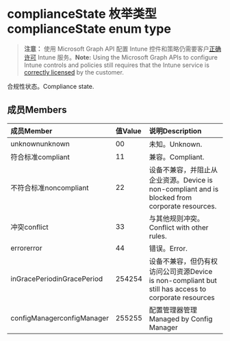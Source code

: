 # <a name="compliancestate-enum-type"></a><span data-ttu-id="cb5a3-101">complianceState 枚举类型</span><span class="sxs-lookup"><span data-stu-id="cb5a3-101">complianceState enum type</span></span>

> <span data-ttu-id="cb5a3-102">**注意：** 使用 Microsoft Graph API 配置 Intune 控件和策略仍需要客户[正确许可](https://go.microsoft.com/fwlink/?linkid=839381) Intune 服务。</span><span class="sxs-lookup"><span data-stu-id="cb5a3-102">**Note:** Using the Microsoft Graph APIs to configure Intune controls and policies still requires that the Intune service is [correctly licensed](https://go.microsoft.com/fwlink/?linkid=839381) by the customer.</span></span>

<span data-ttu-id="cb5a3-103">合规性状态。</span><span class="sxs-lookup"><span data-stu-id="cb5a3-103">Compliance state.</span></span>
## <a name="members"></a><span data-ttu-id="cb5a3-104">成员</span><span class="sxs-lookup"><span data-stu-id="cb5a3-104">Members</span></span>
|<span data-ttu-id="cb5a3-105">成员</span><span class="sxs-lookup"><span data-stu-id="cb5a3-105">Member</span></span>|<span data-ttu-id="cb5a3-106">值</span><span class="sxs-lookup"><span data-stu-id="cb5a3-106">Value</span></span>|<span data-ttu-id="cb5a3-107">说明</span><span class="sxs-lookup"><span data-stu-id="cb5a3-107">Description</span></span>|
|:---|:---|:---|
|<span data-ttu-id="cb5a3-108">unknown</span><span class="sxs-lookup"><span data-stu-id="cb5a3-108">unknown</span></span>|<span data-ttu-id="cb5a3-109">0</span><span class="sxs-lookup"><span data-stu-id="cb5a3-109">0</span></span>|<span data-ttu-id="cb5a3-110">未知。</span><span class="sxs-lookup"><span data-stu-id="cb5a3-110">Unknown.</span></span>|
|<span data-ttu-id="cb5a3-111">符合标准</span><span class="sxs-lookup"><span data-stu-id="cb5a3-111">compliant</span></span>|<span data-ttu-id="cb5a3-112">1</span><span class="sxs-lookup"><span data-stu-id="cb5a3-112">1</span></span>|<span data-ttu-id="cb5a3-113">兼容。</span><span class="sxs-lookup"><span data-stu-id="cb5a3-113">Compliant.</span></span>|
|<span data-ttu-id="cb5a3-114">不符合标准</span><span class="sxs-lookup"><span data-stu-id="cb5a3-114">noncompliant</span></span>|<span data-ttu-id="cb5a3-115">2</span><span class="sxs-lookup"><span data-stu-id="cb5a3-115">2</span></span>|<span data-ttu-id="cb5a3-116">设备不兼容，并阻止从企业资源。</span><span class="sxs-lookup"><span data-stu-id="cb5a3-116">Device is non-compliant and is blocked from corporate resources.</span></span>|
|<span data-ttu-id="cb5a3-117">冲突</span><span class="sxs-lookup"><span data-stu-id="cb5a3-117">conflict</span></span>|<span data-ttu-id="cb5a3-118">3</span><span class="sxs-lookup"><span data-stu-id="cb5a3-118">3</span></span>|<span data-ttu-id="cb5a3-119">与其他规则冲突。</span><span class="sxs-lookup"><span data-stu-id="cb5a3-119">Conflict with other rules.</span></span>|
|<span data-ttu-id="cb5a3-120">error</span><span class="sxs-lookup"><span data-stu-id="cb5a3-120">error</span></span>|<span data-ttu-id="cb5a3-121">4</span><span class="sxs-lookup"><span data-stu-id="cb5a3-121">4</span></span>|<span data-ttu-id="cb5a3-122">错误。</span><span class="sxs-lookup"><span data-stu-id="cb5a3-122">Error.</span></span>|
|<span data-ttu-id="cb5a3-123">inGracePeriod</span><span class="sxs-lookup"><span data-stu-id="cb5a3-123">inGracePeriod</span></span>|<span data-ttu-id="cb5a3-124">254</span><span class="sxs-lookup"><span data-stu-id="cb5a3-124">254</span></span>|<span data-ttu-id="cb5a3-125">设备不兼容，但仍有权访问公司资源</span><span class="sxs-lookup"><span data-stu-id="cb5a3-125">Device is non-compliant but still has access to corporate resources</span></span>|
|<span data-ttu-id="cb5a3-126">configManager</span><span class="sxs-lookup"><span data-stu-id="cb5a3-126">configManager</span></span>|<span data-ttu-id="cb5a3-127">255</span><span class="sxs-lookup"><span data-stu-id="cb5a3-127">255</span></span>|<span data-ttu-id="cb5a3-128">配置管理器管理</span><span class="sxs-lookup"><span data-stu-id="cb5a3-128">Managed by Config Manager</span></span>|




